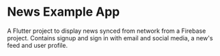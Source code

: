 # News Example App

A Flutter project to display news synced from network from a Firebase project. Contains signup and sign in with email and social media, a new's feed and user profile.
